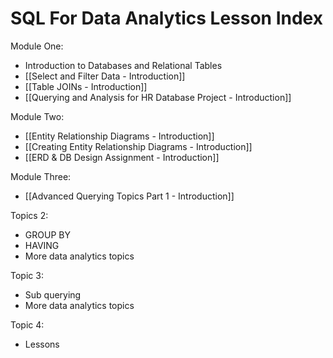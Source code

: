 # SQL For Data Analytics Lesson Index

Module One:
- Introduction to Databases and Relational Tables
- [[Select and Filter Data - Introduction]]
- [[Table JOINs - Introduction]]
- [[Querying and Analysis for HR Database Project - Introduction]]

Module Two:
- [[Entity Relationship Diagrams - Introduction]]
- [[Creating Entity Relationship Diagrams - Introduction]]
- [[ERD & DB Design Assignment - Introduction]]

Module Three:
- [[Advanced Querying Topics Part 1 - Introduction]]

Topics 2:
- GROUP BY
- HAVING
- More data analytics topics

Topic 3:
- Sub querying
- More data analytics topics

Topic 4:
- Lessons